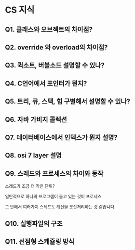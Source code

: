 # CS 지식

## Q1. 클래스와 오브젝트의 차이점?



## Q2. override 와 overload의 차이점?



## Q3. 퀵소트, 버블소드 설명할 수 있나?



## Q4. C언어에서 포인터가 뭔지?



## Q5. 트리, 큐, 스택, 힙 구별해서 설명할 수 있나?



## Q6. 자바 가비지 콜렉션



## Q7. 데이터베이스에서 인덱스가 뭔지 설명?



## Q8. osi 7 layer 설명



## Q9. 스레드와 프로세스의 차이와 동작

스레드가 조금 더 작은 단위?

일반적으로 하나의 프로그램이 돌고 있는 것이 프로세스

그 안에서 여러가지 스레드도 계산을 분산처리하는 것 같습니다.



## Q10. 실행파일의 구조



## Q11. 선점형 스케쥴링 방식







